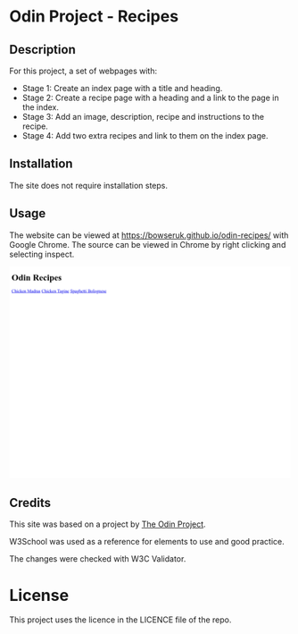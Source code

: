 # Odin Project - Recipes

## Description
For this project, a set of webpages with:

* Stage 1:
Create an index page with a title and heading.
* Stage 2:
Create a recipe page with a heading and a link to the page in the index.
* Stage 3:
Add an image, description, recipe and instructions to the recipe.
* Stage 4:
Add two extra recipes and link to them on the index page.

## Installation
The site does not require installation steps.

## Usage
The website can be viewed at https://bowseruk.github.io/odin-recipes/ with Google Chrome. The source can be viewed in Chrome by right clicking and selecting inspect.

![Screenshot of the webpage](/assests/images/Screenshot.png)

## Credits
This site was based on a project by [The Odin Project](https://www.theodinproject.com/).

W3School was used as a reference for elements to use and good practice.

The changes were checked with W3C Validator.

# License
This project uses the licence in the LICENCE file of the repo.
